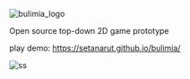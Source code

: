 ![bulimia_logo](https://github.com/setanarut/bulimia/assets/36481442/63e8b69e-3675-4d27-bf09-918076153b81)

Open source top-down 2D game prototype

play demo: https://setanarut.github.io/bulimia/

![ss](https://github.com/setanarut/bulimia/assets/36481442/41c96e9c-c0e6-4d63-966f-2df3abcab166)
